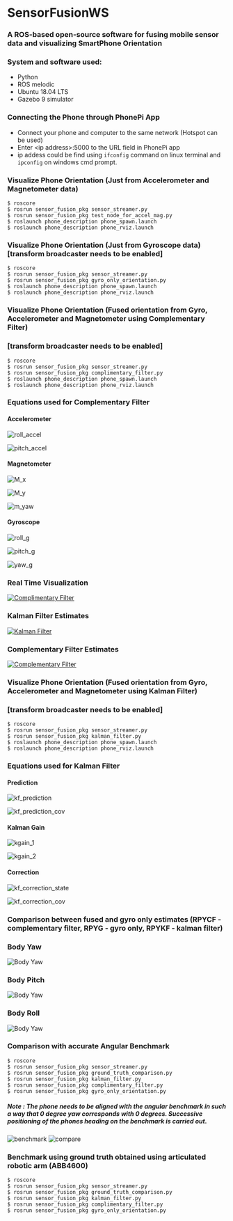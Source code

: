 # SensorFusionWS
### A ROS-based open-source software for fusing mobile sensor data and visualizing SmartPhone Orientation

### System and software used:
- Python
- ROS melodic
- Ubuntu 18.04 LTS
- Gazebo 9 simulator

### Connecting the Phone through PhonePi App
- Connect your phone and computer to the same network (Hotspot can be used)
- Enter \<ip address\>:5000 to the URL field in PhonePi app
- ip addess could be find using ```ifconfig``` command on linux terminal and ```ipconfig``` on windows cmd prompt. 

### Visualize Phone Orientation (Just from Accelerometer and Magnetometer data)
```
$ roscore
$ rosrun sensor_fusion_pkg sensor_streamer.py
$ rosrun sensor_fusion_pkg test_node_for_accel_mag.py
$ roslaunch phone_description phone_spawn.launch
$ roslaunch phone_description phone_rviz.launch

```

### Visualize Phone Orientation (Just from Gyroscope data) [transform broadcaster needs to be enabled]
```
$ roscore
$ rosrun sensor_fusion_pkg sensor_streamer.py
$ rosrun sensor_fusion_pkg gyro_only_orientation.py
$ roslaunch phone_description phone_spawn.launch
$ roslaunch phone_description phone_rviz.launch

```

### Visualize Phone Orientation (Fused orientation from Gyro, Accelerometer and Magnetometer using Complementary Filter)
### [transform broadcaster needs to be enabled]
```
$ roscore
$ rosrun sensor_fusion_pkg sensor_streamer.py
$ rosrun sensor_fusion_pkg complimentary_filter.py
$ roslaunch phone_description phone_spawn.launch
$ roslaunch phone_description phone_rviz.launch

```
### Equations used for Complementary Filter
#### Accelerometer
![roll_accel](https://github.com/karry3775/SensorFusionWS/blob/master/src/images/a_roll.gif)

![pitch_accel](https://github.com/karry3775/SensorFusionWS/blob/master/src/images/pitch_a.gif)

#### Magnetometer
![M_x](https://github.com/karry3775/SensorFusionWS/blob/master/src/images/Mx_mag.gif)

![M_y](https://github.com/karry3775/SensorFusionWS/blob/master/src/images/My_mag.gif)

![m_yaw](https://github.com/karry3775/SensorFusionWS/blob/master/src/images/yaw_mag.gif)
#### Gyroscope
![roll_g](https://github.com/karry3775/SensorFusionWS/blob/master/src/images/roll_gyro.gif)

![pitch_g](https://github.com/karry3775/SensorFusionWS/blob/master/src/images/pitch_gyro.gif)

![yaw_g](https://github.com/karry3775/SensorFusionWS/blob/master/src/images/yaw_gyro.gif)

### Real Time Visualization 
[![Complimentary Filter](http://img.youtube.com/vi/bj4u9_aLW6o/0.jpg)](https://www.youtube.com/watch?v=bj4u9_aLW6o "Complimentary Filter")

### Kalman Filter Estimates
[![Kalman Filter](http://img.youtube.com/vi/mp79Vo_6c6o/0.jpg)](https://www.youtube.com/watch?v=mp79Vo_6c6o "Kalman Filter")

### Complementary Filter Estimates
[![Complementary Filter](http://img.youtube.com/vi/qFsYn6i03hA/0.jpg)](https://www.youtube.com/watch?v=qFsYn6i03hA "Complementary Filter")


### Visualize Phone Orientation (Fused orientation from Gyro, Accelerometer and Magnetometer using Kalman Filter)
### [transform broadcaster needs to be enabled]
```
$ roscore
$ rosrun sensor_fusion_pkg sensor_streamer.py
$ rosrun sensor_fusion_pkg kalman_filter.py
$ roslaunch phone_description phone_spawn.launch
$ roslaunch phone_description phone_rviz.launch

```
### Equations used for Kalman Filter
#### Prediction
![kf_prediction](https://github.com/karry3775/SensorFusionWS/blob/master/src/images/kf_prediction.gif)

![kf_prediction_cov](https://github.com/karry3775/SensorFusionWS/blob/master/src/images/kf_prediction_cov.gif)

#### Kalman Gain
![kgain_1](https://github.com/karry3775/SensorFusionWS/blob/master/src/images/kgain_1.gif)

![kgain_2](https://github.com/karry3775/SensorFusionWS/blob/master/src/images/kgain_2.gif)

#### Correction
![kf_correction_state](https://github.com/karry3775/SensorFusionWS/blob/master/src/images/kf_correction_state.gif)

![kf_correction_cov](https://github.com/karry3775/SensorFusionWS/blob/master/src/images/kf_correction_cov.gif)

### Comparison between fused and gyro only estimates (RPYCF - complementary filter, RPYG - gyro only, RPYKF - kalman filter)
### Body Yaw
![Body Yaw](https://github.com/karry3775/SensorFusionWS/blob/master/src/SensorFusion/images/comparison_yaw2.png)

### Body Pitch
![Body Yaw](https://github.com/karry3775/SensorFusionWS/blob/master/src/SensorFusion/images/comparison_pitch.png)

### Body Roll
![Body Yaw](https://github.com/karry3775/SensorFusionWS/blob/master/src/SensorFusion/images/comparison_roll.png)

### Comparison with accurate Angular Benchmark
```
$ roscore
$ rosrun sensor_fusion_pkg sensor_streamer.py
$ rosrun sensor_fusion_pkg ground_truth_comparison.py
$ rosrun sensor_fusion_pkg kalman_filter.py
$ rosrun sensor_fusion_pkg complimentary_filter.py
$ rosrun sensor_fusion_pkg gyro_only_orientation.py
```
##### Note : The phone needs to be aligned with the angular benchmark in such a way that 0 degree yaw corresponds with 0 degrees. Successive positioning of the phones heading on the benchmark is carried out.

![benchmark](https://github.com/karry3775/SensorFusionWS/blob/master/src/SensorFusion/images/GT_BENCHMARK_cropped-1.png)
![compare](https://github.com/karry3775/SensorFusionWS/blob/master/src/SensorFusion/images/gt_2.png)

### Benchmark using ground truth obtained using articulated robotic arm (ABB4600)
```
$ roscore
$ rosrun sensor_fusion_pkg sensor_streamer.py
$ rosrun sensor_fusion_pkg ground_truth_comparison.py
$ rosrun sensor_fusion_pkg kalman_filter.py
$ rosrun sensor_fusion_pkg complimentary_filter.py
$ rosrun sensor_fusion_pkg gyro_only_orientation.py
```

